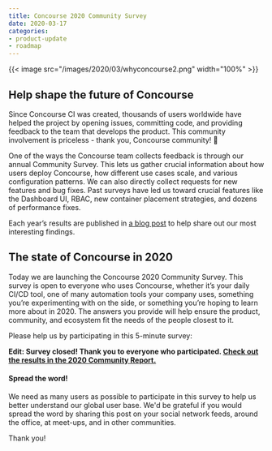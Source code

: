 ```yaml
---
title: Concourse 2020 Community Survey
date: 2020-03-17
categories:
- product-update
- roadmap
---
```


{{< image src="/images/2020/03/whyconcourse2.png" width="100%" >}}

<!-- more -->

## Help shape the future of Concourse

Since Concourse CI was created, thousands of users worldwide have helped the project by opening issues, committing code,
and providing feedback to the team that develops the product. This community involvement is priceless - thank you,
Concourse community! 👏

One of the ways the Concourse team collects feedback is through our annual Community Survey. This lets us gather crucial
information about how users deploy Concourse, how different use cases scale, and various configuration patterns. We can
also directly collect requests for new features and bug fixes. Past surveys have led us toward crucial features like the
Dashboard UI, RBAC, new container placement strategies, and dozens of performance fixes.

Each year’s results are published in [a blog post](https://medium.com/concourse-ci/2018-community-survey-ddff90bdc35b)
to help share out our most interesting findings.

## The state of Concourse in 2020

Today we are launching the Concourse 2020 Community Survey. This survey is open to everyone who uses Concourse, whether
it’s your daily CI/CD tool, one of many automation tools your company uses, something you’re experimenting with on the
side, or something you’re hoping to learn more about in 2020. The answers you provide will help ensure the product,
community, and ecosystem fit the needs of the people closest to it.

Please help us by participating in this 5-minute survey:

**Edit: Survey closed! Thank you to everyone who
participated. [Check out the results in the 2020 Community Report.](/posts/2020-05-14-community-survey-2020-results/)**

#### **Spread the word!**

We need as many users as possible to participate in this survey to help us better understand our global user base. We'd
be grateful if you would spread the word by sharing this post on your social network feeds, around the office, at
meet-ups, and in other communities.

Thank you!
